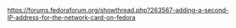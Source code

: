 https://forums.fedoraforum.org/showthread.php?263567-adding-a-second-IP-address-for-the-network-card-on-fedora
